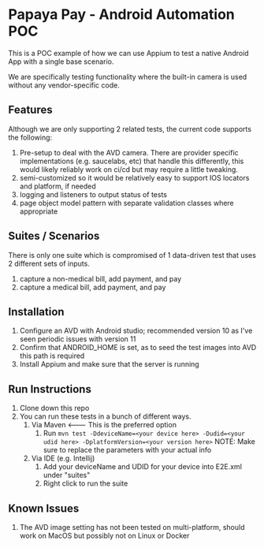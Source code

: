 # Papaya Pay - Android Automation POC
This is a POC example of how we can use Appium to test a native Android App with a single base scenario.

We are specifically testing functionality where the built-in camera is used without any vendor-specific code.

## Features
Although we are only supporting 2 related tests, the current code supports the following:
1. Pre-setup to deal with the AVD camera. There are provider specific implementations (e.g. saucelabs, etc) that handle this differently, this would likely reliably work on ci/cd but may require a little tweaking.
2. semi-customized so it would be relatively easy to support IOS locators and platform, if needed
3. logging and listeners to output status of tests
4. page object model pattern with separate validation classes where appropriate

## Suites / Scenarios
There is only one suite which is compromised of 1 data-driven test that uses 2 different sets of inputs.
1. capture a non-medical bill, add payment, and pay
2. capture a medical bill, add payment, and pay

## Installation
1. Configure an AVD with Android studio; recommended version 10 as I've seen periodic issues with version 11
2. Confirm that ANDROID_HOME is set, as to seed the test images into AVD this path is required
3. Install Appium and make sure that the server is running

## Run Instructions
1. Clone down this repo
2. You can run these tests in a bunch of different ways.
   1. Via Maven <--- This is the preferred option
      1. Run `mvn test -DdeviceName=<your device here> -Dudid=<your udid here> -DplatformVersion=<your version here>`
         NOTE: Make sure to replace the parameters with your actual info
   2. Via IDE (e.g. Intellij)
      1. Add your deviceName and UDID for your device into E2E.xml under "suites"
      2. Right click to run the suite

## Known Issues
1. The AVD image setting has not been tested on multi-platform, should work on MacOS but possibly not on Linux or Docker
